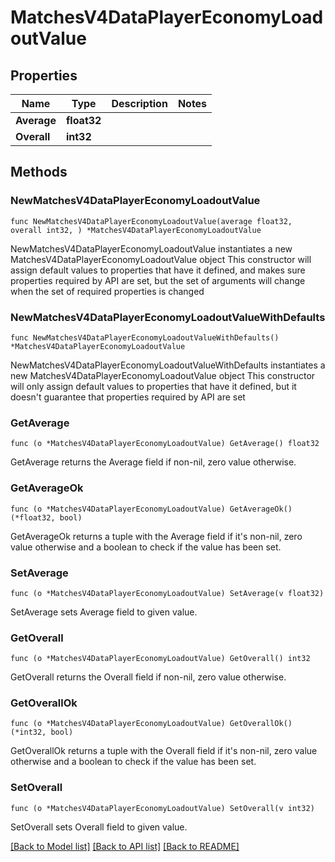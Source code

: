 # MatchesV4DataPlayerEconomyLoadoutValue

## Properties

Name | Type | Description | Notes
------------ | ------------- | ------------- | -------------
**Average** | **float32** |  | 
**Overall** | **int32** |  | 

## Methods

### NewMatchesV4DataPlayerEconomyLoadoutValue

`func NewMatchesV4DataPlayerEconomyLoadoutValue(average float32, overall int32, ) *MatchesV4DataPlayerEconomyLoadoutValue`

NewMatchesV4DataPlayerEconomyLoadoutValue instantiates a new MatchesV4DataPlayerEconomyLoadoutValue object
This constructor will assign default values to properties that have it defined,
and makes sure properties required by API are set, but the set of arguments
will change when the set of required properties is changed

### NewMatchesV4DataPlayerEconomyLoadoutValueWithDefaults

`func NewMatchesV4DataPlayerEconomyLoadoutValueWithDefaults() *MatchesV4DataPlayerEconomyLoadoutValue`

NewMatchesV4DataPlayerEconomyLoadoutValueWithDefaults instantiates a new MatchesV4DataPlayerEconomyLoadoutValue object
This constructor will only assign default values to properties that have it defined,
but it doesn't guarantee that properties required by API are set

### GetAverage

`func (o *MatchesV4DataPlayerEconomyLoadoutValue) GetAverage() float32`

GetAverage returns the Average field if non-nil, zero value otherwise.

### GetAverageOk

`func (o *MatchesV4DataPlayerEconomyLoadoutValue) GetAverageOk() (*float32, bool)`

GetAverageOk returns a tuple with the Average field if it's non-nil, zero value otherwise
and a boolean to check if the value has been set.

### SetAverage

`func (o *MatchesV4DataPlayerEconomyLoadoutValue) SetAverage(v float32)`

SetAverage sets Average field to given value.


### GetOverall

`func (o *MatchesV4DataPlayerEconomyLoadoutValue) GetOverall() int32`

GetOverall returns the Overall field if non-nil, zero value otherwise.

### GetOverallOk

`func (o *MatchesV4DataPlayerEconomyLoadoutValue) GetOverallOk() (*int32, bool)`

GetOverallOk returns a tuple with the Overall field if it's non-nil, zero value otherwise
and a boolean to check if the value has been set.

### SetOverall

`func (o *MatchesV4DataPlayerEconomyLoadoutValue) SetOverall(v int32)`

SetOverall sets Overall field to given value.



[[Back to Model list]](../README.md#documentation-for-models) [[Back to API list]](../README.md#documentation-for-api-endpoints) [[Back to README]](../README.md)



